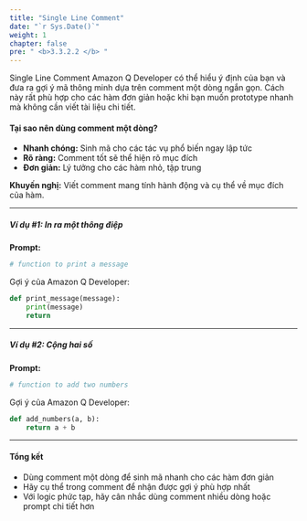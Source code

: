 ```yaml
---
title: "Single Line Comment"
date: "`r Sys.Date()`"
weight: 1
chapter: false
pre: " <b>3.3.2.2 </b> "
---
```


Single Line Comment
Amazon Q Developer có thể hiểu ý định của bạn và đưa ra gợi ý mã thông minh dựa trên comment một dòng ngắn gọn. Cách này rất phù hợp cho các hàm đơn giản hoặc khi bạn muốn prototype nhanh mà không cần viết tài liệu chi tiết.

#### Tại sao nên dùng comment một dòng?
- **Nhanh chóng:** Sinh mã cho các tác vụ phổ biến ngay lập tức
- **Rõ ràng:** Comment tốt sẽ thể hiện rõ mục đích
- **Đơn giản:** Lý tưởng cho các hàm nhỏ, tập trung

**Khuyến nghị:** Viết comment mang tính hành động và cụ thể về mục đích của hàm.

---

##### Ví dụ #1: In ra một thông điệp
**Prompt:**

```python
# function to print a message
```

Gợi ý của Amazon Q Developer:

```python
def print_message(message):
    print(message)
    return
```

---

##### Ví dụ #2: Cộng hai số
**Prompt:**

```python
# function to add two numbers
```

Gợi ý của Amazon Q Developer:

```python
def add_numbers(a, b):
    return a + b
```

---

#### Tổng kết
- Dùng comment một dòng để sinh mã nhanh cho các hàm đơn giản
- Hãy cụ thể trong comment để nhận được gợi ý phù hợp nhất
- Với logic phức tạp, hãy cân nhắc dùng comment nhiều dòng hoặc prompt chi tiết hơn
